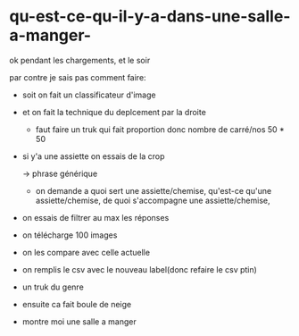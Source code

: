 # qu-est-ce-qu-il-y-a-dans-une-salle-a-manger-

ok pendant les chargements, et le soir

par contre je sais pas comment faire:

  -  soit on fait un classificateur d'image
  
  - et on fait la technique du deplcement par la droite
    
    - faut faire un truk qui fait proportion donc nombre de carré/nos 50 * 50
  
  
  - si y'a une assiette on essais de la crop

    -> phrase générique

    - on demande a quoi sert une assiette/chemise,
    qu'est-ce qu'une assiette/chemise, 
    de quoi s'accompagne une assiette/chemise,
  
  
 - on essais de filtrer au max les réponses
 
 - on télécharge 100 images
 
 - on les compare avec celle actuelle
 
 - on remplis le csv avec le nouveau label(donc refaire le csv ptin)
 
 - un truk du genre
  
 - ensuite ca fait boule de neige
 
 - montre moi une salle a manger
